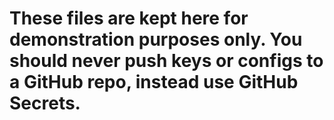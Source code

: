 # These files are kept here for demonstration purposes only. You should never push keys or configs to a GitHub repo, instead use GitHub Secrets.
